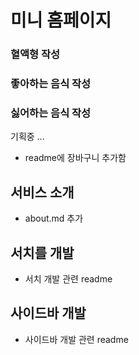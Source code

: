# 미니 홈페이지
### 혈액형 작성
### 좋아하는 음식 작성
### 싫어하는 음식 작성

기획중 ...

- readme에 장바구니 추가함


## 서비스 소개
- about.md 추가

## 서치를 개발
- 서치 개발 관련 readme

## 사이드바 개발
- 사이드바 개발 관련 readme

